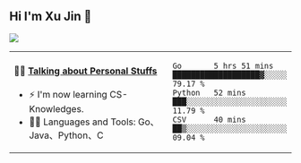 
## Hi I'm Xu Jin 👋
![](https://komarev.com/ghpvc/?username=jiayouxujin&color=brightgreen&label=PROFILE+VIEWS)



<table align="center">
<tr>
<td valign="top" width="60%">

#### 🏋️‍♀️ <a href="https://github.com/jiayouxujin" target="_blank">Talking about Personal Stuffs</a>
<!-- recent_releases starts -->

- ⚡  I'm now learning CS-Knowledges.  
- 🏊‍♂️ Languages and Tools: Go、Java、Python、C
<!-- recent_releases ends -->
</td>
<td>
 
<!--START_SECTION:waka-->

```text
Go       5 hrs 51 mins   ███████████████████▓░░░░░   79.17 %
Python   52 mins         ███░░░░░░░░░░░░░░░░░░░░░░   11.79 %
CSV      40 mins         ██▒░░░░░░░░░░░░░░░░░░░░░░   09.04 %
```

<!--END_SECTION:waka-->
 
</td>
</tr>
</table>






